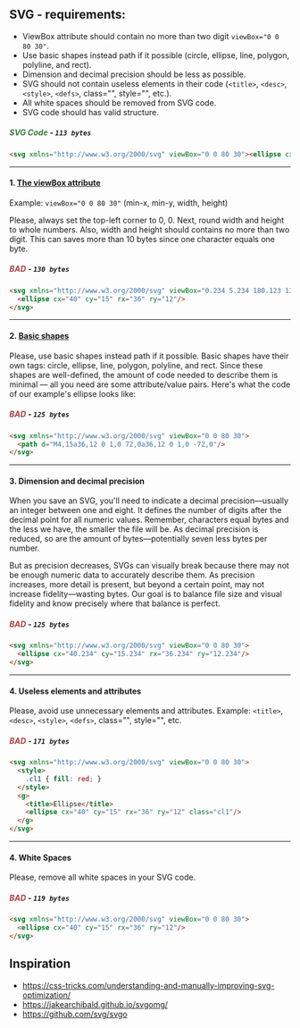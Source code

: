 ## SVG - requirements:

* ViewBox attribute should contain no more than two digit ```viewBox="0 0 80 30"```.
* Use basic shapes instead path if it possible (circle, ellipse, line, polygon, polyline, and rect).
* Dimension and decimal precision should be less as possible.
* SVG should not contain useless elements in their code (```<title>```, ```<desc>```, ```<style>```, ```<defs>```, class="", style="", etc.).
* All white spaces should be removed from SVG code.
* SVG code should has valid structure.

##### <span style="color: #3c763d">SVG Code</span>  - <code>113 bytes</code>
```html 
<svg xmlns="http://www.w3.org/2000/svg" viewBox="0 0 80 30"><ellipse cx="40" cy="15" rx="36" ry="12"/></svg>
```

-----------------------

#### 1. [The viewBox attribute](https://developer.mozilla.org/ru/docs/Web/SVG/Attribute/viewBox)

Example: ```viewBox="0 0 80 30"``` (min-x, min-y, width, height)

Please, always set the top-left corner to 0, 0. Next, round width and height to whole numbers. Also, width and height should contains no more than two digit. This can saves more than 10 bytes since one character equals one byte.

##### <span style="color: #a94442">BAD</span> - <code>130 bytes</code>
```html
<svg xmlns="http://www.w3.org/2000/svg" viewBox="0.234 5.234 180.123 130.214">
  <ellipse cx="40" cy="15" rx="36" ry="12"/>
</svg>
```

-----------------------

#### 2. [Basic shapes](https://developer.mozilla.org/en-US/docs/Web/SVG/Tutorial/Basic_Shapes)

Please, use basic shapes instead path if it possible. Basic shapes have their own tags: circle, ellipse, line, polygon, polyline, and rect. Since these shapes are well-defined, the amount of code needed to describe them is minimal — all you need are some attribute/value pairs. Here's what the code of our example's ellipse looks like:

##### <span style="color: #a94442">BAD</span> - <code>125 bytes</code>
```html
<svg xmlns="http://www.w3.org/2000/svg" viewBox="0 0 80 30">
  <path d="M4,15a36,12 0 1,0 72,0a36,12 0 1,0 -72,0"/>
</svg>
```

-----------------------

#### 3. Dimension and decimal precision

When you save an SVG, you'll need to indicate a decimal precision—usually an integer between one and eight. It defines the number of digits after the decimal point for all numeric values. Remember, characters equal bytes and the less we have, the smaller the file will be. As decimal precision is reduced, so are the amount of bytes—potentially seven less bytes per number.

But as precision decreases, SVGs can visually break because there may not be enough numeric data to accurately describe them. As precision increases, more detail is present, but beyond a certain point, may not increase fidelity—wasting bytes. Our goal is to balance file size and visual fidelity and know precisely where that balance is perfect.

##### <span style="color: #a94442">BAD</span> - <code>125 bytes</code>
```html
<svg xmlns="http://www.w3.org/2000/svg" viewBox="0 0 80 30">
  <ellipse cx="40.234" cy="15.234" rx="36.234" ry="12.234"/>
</svg>
```

-----------------------

#### 4. Useless elements and attributes

Please, avoid use unnecessary elements and attributes. 
Example: ```<title>```, ```<desc>```, ```<style>```, ```<defs>```, class="", style="", etc.

##### <span style="color: #a94442">BAD</span> - <code>171 bytes</code>
```html 
<svg xmlns="http://www.w3.org/2000/svg" viewBox="0 0 80 30">
  <style>
    .cl1 { fill: red; }
  </style>
  <g>
    <title>Ellipse</title>
    <ellipse cx="40" cy="15" rx="36" ry="12" class="cl1"/>
  </g>
</svg>
```

-----------------------

#### 4. White Spaces

Please, remove all white spaces in your SVG code.

##### <span style="color: #a94442">BAD</span> - <code>119 bytes</code>
```html 
<svg xmlns="http://www.w3.org/2000/svg" viewBox="0 0 80 30">
  <ellipse cx="40" cy="15" rx="36" ry="12"/>
</svg>
```


## Inspiration

* https://css-tricks.com/understanding-and-manually-improving-svg-optimization/
* https://jakearchibald.github.io/svgomg/
* https://github.com/svg/svgo